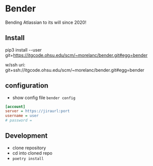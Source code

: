 # Bender

Bending Atlassian to its will since 2020!

## Install

pip3 install --user git+https://itgcode.ohsu.edu/scm/~morelanc/bender.git#egg=bender

w/ssh uri: git+ssh://itgcode.ohsu.edu/scm/~morelanc/bender.git#egg=bender

## configuration

- show config file `bender config`

```ini
[account]
server = https://jiraurl:port
username = user
# password = 
```

## Development

- clone repository
- cd into cloned repo
- `poetry install`

